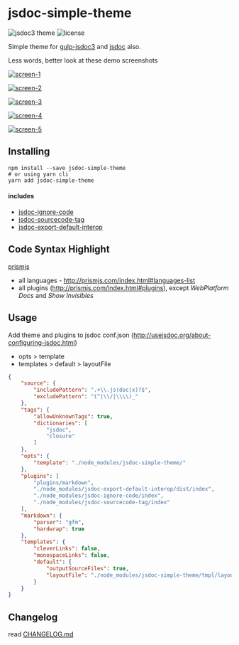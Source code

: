 # jsdoc-simple-theme

![jsdoc3 theme](https://img.shields.io/badge/JSDoc3-theme-blue.svg)
![license](https://img.shields.io/badge/License-MIT-orange.svg)

Simple theme for [gulp-jsdoc3](https://www.npmjs.com/package/gulp-jsdoc3) and [jsdoc](https://www.npmjs.com/package/jsdoc) also.

Less words, better look at these demo screenshots

[![screen-1](https://github.com/dutchenkoOleg/jsdoc-simple-theme/blob/master/assets/screen-1.jpg)](https://github.com/dutchenkoOleg/jsdoc-simple-theme/blob/master/assets/screen-1.jpg)

[![screen-2](https://github.com/dutchenkoOleg/jsdoc-simple-theme/blob/master/assets/screen-2.jpg)](https://github.com/dutchenkoOleg/jsdoc-simple-theme/blob/master/assets/screen-2.jpg)

[![screen-3](https://github.com/dutchenkoOleg/jsdoc-simple-theme/blob/master/assets/screen-3.jpg)](https://github.com/dutchenkoOleg/jsdoc-simple-theme/blob/master/assets/screen-3.jpg)

[![screen-4](https://github.com/dutchenkoOleg/jsdoc-simple-theme/blob/master/assets/screen-4.jpg)](https://github.com/dutchenkoOleg/jsdoc-simple-theme/blob/master/assets/screen-4.jpg)

[![screen-5](https://github.com/dutchenkoOleg/jsdoc-simple-theme/blob/master/assets/screen-5.jpg)](https://github.com/dutchenkoOleg/jsdoc-simple-theme/blob/master/assets/screen-5.jpg)



## Installing

```shell
npm install --save jsdoc-simple-theme
# or using yarn cli
yarn add jsdoc-simple-theme
```

#### includes

- [jsdoc-ignore-code](https://www.npmjs.com/package/jsdoc-ignore-code)
- [jsdoc-sourcecode-tag](https://www.npmjs.com/package/jsdoc-sourcecode-tag)
- [jsdoc-export-default-interop](https://www.npmjs.com/package/jsdoc-export-default-interop)

## Code Syntax Highlight

[prismjs](http://prismjs.com/)

- all languages - http://prismjs.com/index.html#languages-list
- all plugins (http://prismjs.com/index.html#plugins), except _WebPlatform Docs_ and _Show Invisibles_

## Usage

Add theme and plugins to jsdoc conf.json (http://usejsdoc.org/about-configuring-jsdoc.html)

- opts > template
- templates > default > layoutFile

```json
{
	"source": {
		"includePattern": ".+\\.js(doc|x)?$",
		"excludePattern": "(^|\\/|\\\\)_"
	},
	"tags": {
		"allowUnknownTags": true,
		"dictionaries": [
			"jsdoc",
			"closure"
		]
	},
	"opts": {
		"template": "./node_modules/jsdoc-simple-theme/"
	},
	"plugins": [
		"plugins/markdown",
		"./node_modules/jsdoc-export-default-interop/dist/index",
		"./node_modules/jsdoc-ignore-code/index",
		"./node_modules/jsdoc-sourcecode-tag/index"
	],
	"markdown": {
		"parser": "gfm",
		"hardwrap": true
	},
	"templates": {
		"cleverLinks": false,
		"monospaceLinks": false,
		"default": {
			"outputSourceFiles": true,
			"layoutFile": "./node_modules/jsdoc-simple-theme/tmpl/layout.tmpl"
		}
	}
}
```



## Changelog

read [CHANGELOG.md](https://github.com/dutchenkoOleg/jsdoc-simple-theme/blob/master/CHANGELOG.md)